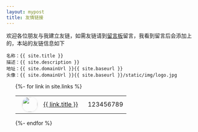 ```yaml
---
layout: mypost
title: 友情链接
---
```


欢迎各位朋友与我建立友链，如需友链请到[留言板](chat.html)留言，我看到留言后会添加上的，本站的友链信息如下

```
名称：{{ site.title }}
描述：{{ site.description }}
地址：{{ site.domainUrl }}{{ site.baseurl }}
头像：{{ site.domainUrl }}{{ site.baseurl }}/static/img/logo.jpg
```
<ul>
  {%- for link in site.links %}
    <p>
    <table>
    <tr>
    <td>
    <img style="margin-left: 10px;width: 40px;height: 40px;border-radius: 50%;box-shadow: 0 1px 5px rgba(0, 0, 0, 0.1);" src="{{ link.headurl }}" />
    </td>
    <td>
    <a style="margin-right: 10px;" href="{{ link.url }}" title="{{ link.desc }}" target="_blank" >{{ link.title }}</a>
    </td>
    <td>
    123456789
    </td>
    </tr>
    </table>
    </p>
  {%- endfor %}
</ul>
